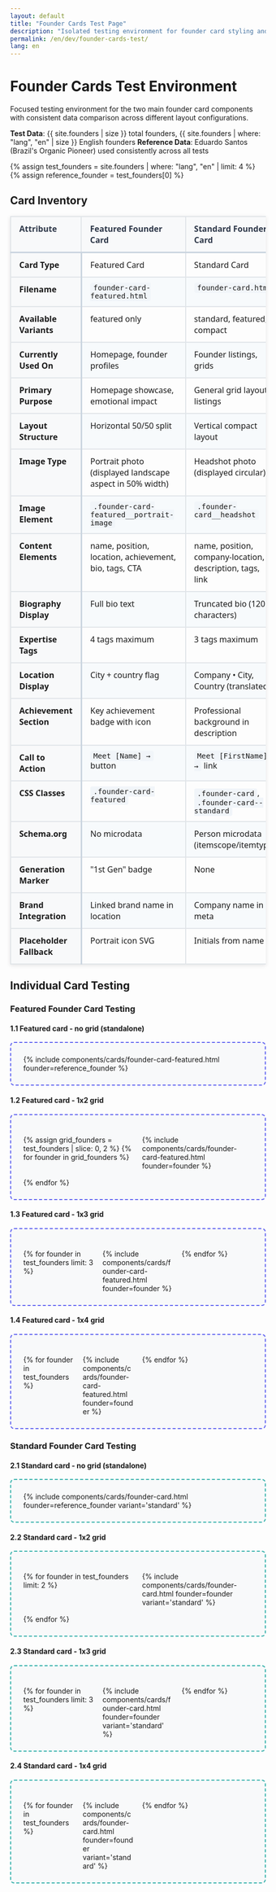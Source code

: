 ```yaml
---
layout: default
title: "Founder Cards Test Page"
description: "Isolated testing environment for founder card styling and variants"
permalink: /en/dev/founder-cards-test/
lang: en
---
```


# Founder Cards Test Environment

Focused testing environment for the two main founder card components with consistent data comparison across different layout configurations.

**Test Data**: {{ site.founders | size }} total founders, {{ site.founders | where: "lang", "en" | size }} English founders
**Reference Data**: Eduardo Santos (Brazil's Organic Pioneer) used consistently across all tests

{% assign test_founders = site.founders | where: "lang", "en" | limit: 4 %}
{% assign reference_founder = test_founders[0] %}

## Card Inventory

<style>
.comparison-table {
  width: 100%;
  border-collapse: collapse;
  font-family: system-ui, -apple-system, sans-serif;
  margin: 1rem 0;
  box-shadow: 0 2px 8px rgba(0,0,0,0.1);
}

.comparison-table th,
.comparison-table td {
  border: 2px solid #e1e5e9;
  padding: 12px 16px;
  text-align: left;
  vertical-align: top;
}

.comparison-table th {
  background-color: #f8f9fa;
  font-weight: 600;
  color: #2d3748;
  border-bottom: 3px solid #cbd5e0;
}

.comparison-table tbody tr:nth-child(even) {
  background-color: #f7fafc;
}

.comparison-table tbody tr:hover {
  background-color: #edf2f7;
}

.comparison-table td:first-child {
  font-weight: 600;
  background-color: #f8f9fa;
  border-right: 3px solid #cbd5e0;
}

.comparison-table code {
  background-color: #f1f5f9;
  padding: 2px 6px;
  border-radius: 4px;
  font-family: 'Monaco', 'Consolas', monospace;
  font-size: 0.9em;
}
</style>

<table class="comparison-table">
  <thead>
    <tr>
      <th><strong>Attribute</strong></th>
      <th><strong>Featured Founder Card</strong></th>
      <th><strong>Standard Founder Card</strong></th>
    </tr>
  </thead>
  <tbody>
    <tr>
      <td><strong>Card Type</strong></td>
      <td>Featured Card</td>
      <td>Standard Card</td>
    </tr>
    <tr>
      <td><strong>Filename</strong></td>
      <td><code>founder-card-featured.html</code></td>
      <td><code>founder-card.html</code></td>
    </tr>
    <tr>
      <td><strong>Available Variants</strong></td>
      <td>featured only</td>
      <td>standard, featured, compact</td>
    </tr>
    <tr>
      <td><strong>Currently Used On</strong></td>
      <td>Homepage, founder profiles</td>
      <td>Founder listings, grids</td>
    </tr>
    <tr>
      <td><strong>Primary Purpose</strong></td>
      <td>Homepage showcase, emotional impact</td>
      <td>General grid layouts, listings</td>
    </tr>
    <tr>
      <td><strong>Layout Structure</strong></td>
      <td>Horizontal 50/50 split</td>
      <td>Vertical compact layout</td>
    </tr>
    <tr>
      <td><strong>Image Type</strong></td>
      <td>Portrait photo (displayed landscape aspect in 50% width)</td>
      <td>Headshot photo (displayed circular)</td>
    </tr>
    <tr>
      <td><strong>Image Element</strong></td>
      <td><code>.founder-card-featured__portrait-image</code></td>
      <td><code>.founder-card__headshot</code></td>
    </tr>
    <tr>
      <td><strong>Content Elements</strong></td>
      <td>name, position, location, achievement, bio, tags, CTA</td>
      <td>name, position, company-location, description, tags, link</td>
    </tr>
    <tr>
      <td><strong>Biography Display</strong></td>
      <td>Full bio text</td>
      <td>Truncated bio (120 characters)</td>
    </tr>
    <tr>
      <td><strong>Expertise Tags</strong></td>
      <td>4 tags maximum</td>
      <td>3 tags maximum</td>
    </tr>
    <tr>
      <td><strong>Location Display</strong></td>
      <td>City + country flag</td>
      <td>Company • City, Country (translated)</td>
    </tr>
    <tr>
      <td><strong>Achievement Section</strong></td>
      <td>Key achievement badge with icon</td>
      <td>Professional background in description</td>
    </tr>
    <tr>
      <td><strong>Call to Action</strong></td>
      <td><code>Meet [Name] →</code> button</td>
      <td><code>Meet [FirstName] →</code> link</td>
    </tr>
    <tr>
      <td><strong>CSS Classes</strong></td>
      <td><code>.founder-card-featured</code></td>
      <td><code>.founder-card</code>, <code>.founder-card--standard</code></td>
    </tr>
    <tr>
      <td><strong>Schema.org</strong></td>
      <td>No microdata</td>
      <td>Person microdata (itemscope/itemtype)</td>
    </tr>
    <tr>
      <td><strong>Generation Marker</strong></td>
      <td>"1st Gen" badge</td>
      <td>None</td>
    </tr>
    <tr>
      <td><strong>Brand Integration</strong></td>
      <td>Linked brand name in location</td>
      <td>Company name in meta</td>
    </tr>
    <tr>
      <td><strong>Placeholder Fallback</strong></td>
      <td>Portrait icon SVG</td>
      <td>Initials from name</td>
    </tr>
  </tbody>
</table>

## Individual Card Testing

### Featured Founder Card Testing

#### 1.1 Featured card - no grid (standalone)

<div style="border: 2px dashed #6366F1; padding: 1.5rem; margin: 1rem 0; border-radius: 8px; background: #f8f9fa;">
  {% include components/cards/founder-card-featured.html founder=reference_founder %}
</div>

#### 1.2 Featured card - 1x2 grid

<div style="border: 2px dashed #6366F1; padding: 1.5rem; margin: 1rem 0; border-radius: 8px; background: #f8f9fa;">
  <div style="display: grid; grid-template-columns: 1fr 1fr; gap: 1rem; margin-top: 1rem; width: 100%;">
    {% assign grid_founders = test_founders | slice: 0, 2 %}
    {% for founder in grid_founders %}
    <div style="min-width: 0;">
      {% include components/cards/founder-card-featured.html founder=founder %}
    </div>
    {% endfor %}
  </div>
</div>

#### 1.3 Featured card - 1x3 grid

<div style="border: 2px dashed #6366F1; padding: 1.5rem; margin: 1rem 0; border-radius: 8px; background: #f8f9fa;">
  <div style="display: grid; grid-template-columns: 1fr 1fr 1fr; gap: 1rem; margin-top: 1rem; width: 100%;">
    {% for founder in test_founders limit: 3 %}
    <div style="min-width: 0;">
      {% include components/cards/founder-card-featured.html founder=founder %}
    </div>
    {% endfor %}
  </div>
</div>

#### 1.4 Featured card - 1x4 grid

<div style="border: 2px dashed #6366F1; padding: 1.5rem; margin: 1rem 0; border-radius: 8px; background: #f8f9fa;">
  <div style="display: grid; grid-template-columns: 1fr 1fr 1fr 1fr; gap: 1rem; margin-top: 1rem; width: 100%;">
    {% for founder in test_founders %}
    <div style="min-width: 0;">
      {% include components/cards/founder-card-featured.html founder=founder %}
    </div>
    {% endfor %}
  </div>
</div>

### Standard Founder Card Testing

#### 2.1 Standard card - no grid (standalone)

<div style="border: 2px dashed #38B2AC; padding: 1.5rem; margin: 1rem 0; border-radius: 8px; background: #f8f9fa;">
  {% include components/cards/founder-card.html founder=reference_founder variant='standard' %}
</div>

#### 2.2 Standard card - 1x2 grid

<div style="border: 2px dashed #38B2AC; padding: 1.5rem; margin: 1rem 0; border-radius: 8px; background: #f8f9fa;">
  <div style="display: grid; grid-template-columns: 1fr 1fr; gap: 1rem; margin-top: 1rem; width: 100%;">
    {% for founder in test_founders limit: 2 %}
    <div style="min-width: 0;">
      {% include components/cards/founder-card.html founder=founder variant='standard' %}
    </div>
    {% endfor %}
  </div>
</div>

#### 2.3 Standard card - 1x3 grid

<div style="border: 2px dashed #38B2AC; padding: 1.5rem; margin: 1rem 0; border-radius: 8px; background: #f8f9fa;">
  <div style="display: grid; grid-template-columns: 1fr 1fr 1fr; gap: 1rem; margin-top: 1rem; width: 100%;">
    {% for founder in test_founders limit: 3 %}
    <div style="min-width: 0;">
      {% include components/cards/founder-card.html founder=founder variant='standard' %}
    </div>
    {% endfor %}
  </div>
</div>

#### 2.4 Standard card - 1x4 grid

<div style="border: 2px dashed #38B2AC; padding: 1.5rem; margin: 1rem 0; border-radius: 8px; background: #f8f9fa;">
  <div style="display: grid; grid-template-columns: 1fr 1fr 1fr 1fr; gap: 1rem; margin-top: 1rem; width: 100%;">
    {% for founder in test_founders %}
    <div style="min-width: 0;">
      {% include components/cards/founder-card.html founder=founder variant='standard' %}
    </div>
    {% endfor %}
  </div>
</div>